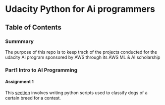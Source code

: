 # Udacity Python for Ai programmers

## Table of Contents


### Summmary
The purpose of this repo is to keep track of the projects conducted for the udacity Ai program sponsored by AWS through its AWS ML & AI scholarship

### Part1 Intro to AI Programming

#### Assignment 1
This [section]() involves writing python scripts used to classify dogs of a certain breed for a contest.
